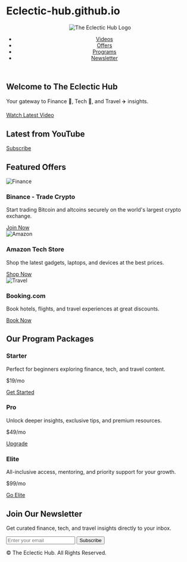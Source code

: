 # Eclectic-hub.github.io
<!DOCTYPE html>
<html lang="en">
<head>
  <meta charset="UTF-8" />
  <meta name="viewport" content="width=device-width, initial-scale=1.0" />
  <title>The Eclectic Hub</title>
  <meta name="description" content="The Eclectic Hub - Explore finance, tech, and travel insights with curated affiliate offers, programs, and videos." />

  <!-- Open Graph for social preview -->
  <meta property="og:title" content="The Eclectic Hub" />
  <meta property="og:description" content="Explore finance, tech, and travel with us. Watch videos, join offers, and stay inspired." />
  <meta property="og:image" content="assets/preview.png" />
  <meta property="og:type" content="website" />

  <link rel="icon" href="assets/favicon.svg" type="image/svg+xml" />
  <link rel="stylesheet" href="https://cdn.jsdelivr.net/npm/tailwindcss@2.2.19/dist/tailwind.min.css" />

  <!-- Google Analytics Placeholder -->
  <script async src="https://www.googletagmanager.com/gtag/js?id=G-XXXXXXXXXX"></script>
  <script>
    window.dataLayer = window.dataLayer || [];
    function gtag(){dataLayer.push(arguments);}
    gtag('js', new Date());
    gtag('config', 'G-XXXXXXXXXX');
  </script>

  <!-- Meta Pixel Placeholder -->
  <script>
    !function(f,b,e,v,n,t,s)
    {if(f.fbq)return;n=f.fbq=function(){n.callMethod?
    n.callMethod.apply(n,arguments):n.queue.push(arguments)};
    if(!f._fbq)f._fbq=n;n.push=n;n.loaded=!0;n.version='2.0';
    n.queue=[];t=b.createElement(e);t.async=!0;
    t.src=v;s=b.getElementsByTagName(e)[0];
    s.parentNode.insertBefore(t,s)}(window, document,'script',
    'https://connect.facebook.net/en_US/fbevents.js');
    fbq('init', '000000000000000'); 
    fbq('track', 'PageView');
  </script>
</head>
<body class="bg-gray-50 text-gray-900">
  <!-- Header -->
  <header class="p-6 bg-white shadow-md flex items-center justify-between">
    <img src="assets/logo.svg" alt="The Eclectic Hub Logo" class="h-10">
    <nav>
      <ul class="flex gap-6 text-lg font-medium">
        <li><a href="#videos" class="hover:text-blue-600">Videos</a></li>
        <li><a href="#offers" class="hover:text-blue-600">Offers</a></li>
        <li><a href="#programs" class="hover:text-blue-600">Programs</a></li>
        <li><a href="#newsletter" class="hover:text-blue-600">Newsletter</a></li>
      </ul>
    </nav>
  </header>

  <!-- Hero Section -->
  <section class="text-center py-16 bg-gradient-to-r from-blue-500 to-purple-600 text-white">
    <h1 class="text-4xl font-extrabold mb-4">Welcome to The Eclectic Hub</h1>
    <p class="text-lg mb-8">Your gateway to Finance 💼, Tech 🤖, and Travel ✈️ insights.</p>
    <a href="#videos" class="bg-white text-blue-600 px-6 py-3 rounded-full font-semibold shadow-md hover:bg-gray-100">Watch Latest Video</a>
  </section>

  <!-- Latest YouTube Video -->
  <section id="videos" class="py-16 max-w-4xl mx-auto text-center">
    <h2 class="text-3xl font-bold mb-8">Latest from YouTube</h2>
    <div id="youtube-video" class="aspect-w-16 aspect-h-9 mb-4"></div>
    <a href="https://www.youtube.com/@TheEclecticHub" target="_blank" class="bg-red-600 text-white px-6 py-2 rounded-full shadow-md hover:bg-red-700">Subscribe</a>
  </section>

  <!-- Affiliate Offers -->
  <section id="offers" class="py-16 bg-gray-100">
    <h2 class="text-3xl font-bold text-center mb-12">Featured Offers</h2>
    <div class="grid md:grid-cols-3 gap-8 max-w-6xl mx-auto">
      <!-- Finance -->
      <div class="bg-white rounded-xl shadow-lg p-6">
        <img src="https://cryptologos.cc/logos/binance-coin-bnb-logo.png" alt="Finance" class="h-16 mx-auto mb-4">
        <h3 class="text-xl font-semibold mb-2">Binance - Trade Crypto</h3>
        <p class="mb-4">Start trading Bitcoin and altcoins securely on the world's largest crypto exchange.</p>
        <a href="YOUR_AFFILIATE_LINK_HERE" target="_blank" class="bg-blue-600 text-white px-4 py-2 rounded-md hover:bg-blue-700">Join Now</a>
      </div>
      <!-- Tech -->
      <div class="bg-white rounded-xl shadow-lg p-6">
        <img src="https://cdn.worldvectorlogo.com/logos/amazon-icon-1.svg" alt="Amazon" class="h-16 mx-auto mb-4">
        <h3 class="text-xl font-semibold mb-2">Amazon Tech Store</h3>
        <p class="mb-4">Shop the latest gadgets, laptops, and devices at the best prices.</p>
        <a href="YOUR_AFFILIATE_LINK_HERE" target="_blank" class="bg-blue-600 text-white px-4 py-2 rounded-md hover:bg-blue-700">Shop Now</a>
      </div>
      <!-- Travel -->
      <div class="bg-white rounded-xl shadow-lg p-6">
        <img src="https://cdn.worldvectorlogo.com/logos/bookingcom-1.svg" alt="Travel" class="h-16 mx-auto mb-4">
        <h3 class="text-xl font-semibold mb-2">Booking.com</h3>
        <p class="mb-4">Book hotels, flights, and travel experiences at great discounts.</p>
        <a href="YOUR_AFFILIATE_LINK_HERE" target="_blank" class="bg-blue-600 text-white px-4 py-2 rounded-md hover:bg-blue-700">Book Now</a>
      </div>
    </div>
  </section>

  <!-- Program Packages -->
  <section id="programs" class="py-16 max-w-6xl mx-auto text-center">
    <h2 class="text-3xl font-bold mb-12">Our Program Packages</h2>
    <div class="grid md:grid-cols-3 gap-8">
      <div class="bg-white p-8 rounded-xl shadow-lg">
        <h3 class="text-2xl font-semibold mb-4">Starter</h3>
        <p class="mb-6">Perfect for beginners exploring finance, tech, and travel content.</p>
        <p class="font-bold text-2xl mb-4">$19/mo</p>
        <a href="#" class="bg-blue-600 text-white px-6 py-2 rounded-md hover:bg-blue-700">Get Started</a>
      </div>
      <div class="bg-white p-8 rounded-xl shadow-lg border-4 border-blue-600">
        <h3 class="text-2xl font-semibold mb-4">Pro</h3>
        <p class="mb-6">Unlock deeper insights, exclusive tips, and premium resources.</p>
        <p class="font-bold text-2xl mb-4">$49/mo</p>
        <a href="#" class="bg-blue-600 text-white px-6 py-2 rounded-md hover:bg-blue-700">Upgrade</a>
      </div>
      <div class="bg-white p-8 rounded-xl shadow-lg">
        <h3 class="text-2xl font-semibold mb-4">Elite</h3>
        <p class="mb-6">All-inclusive access, mentoring, and priority support for your growth.</p>
        <p class="font-bold text-2xl mb-4">$99/mo</p>
        <a href="#" class="bg-blue-600 text-white px-6 py-2 rounded-md hover:bg-blue-700">Go Elite</a>
      </div>
    </div>
  </section>

  <!-- Newsletter -->
  <section id="newsletter" class="py-16 bg-gray-900 text-white text-center">
    <h2 class="text-3xl font-bold mb-6">Join Our Newsletter</h2>
    <p class="mb-6">Get curated finance, tech, and travel insights directly to your inbox.</p>
    <form action="YOUR_MAILCHIMP_FORM_ACTION_URL" method="post" class="flex flex-col md:flex-row justify-center gap-4 max-w-xl mx-auto">
      <input type="email" name="EMAIL" placeholder="Enter your email" required class="flex-1 px-4 py-3 rounded-md text-gray-900" />
      <button type="submit" class="bg-blue-600 px-6 py-3 rounded-md hover:bg-blue-700">Subscribe</button>
    </form>
  </section>

  <!-- Footer -->
  <footer class="py-8 bg-gray-800 text-gray-400 text-center">
    <p>&copy; <span id="year"></span> The Eclectic Hub. All Rights Reserved.</p>
  </footer>

  <script>
    document.getElementById("year").textContent = new Date().getFullYear();

    // Fetch latest video (YouTube API)
    const apiKey = "YOUR_YOUTUBE_API_KEY_HERE";
    const channelId = "YOUR_CHANNEL_ID_HERE";
    const videoContainer = document.getElementById("youtube-video");

    fetch(`https://www.googleapis.com/youtube/v3/search?key=${apiKey}&channelId=${channelId}&order=date&part=snippet&type=video&maxResults=1`)
      .then(response => response.json())
      .then(data => {
        const videoId = data.items[0].id.videoId;
        videoContainer.innerHTML = `
          <iframe width="100%" height="400" src="https://www.youtube.com/embed/${videoId}" 
            frameborder="0" allowfullscreen></iframe>
        `;
      })
      .catch(err => {
        videoContainer.innerHTML = "<p class='text-red-600'>Error loading video. Check API key & channel ID.</p>";
      });
  </script>
</body>
</html>
